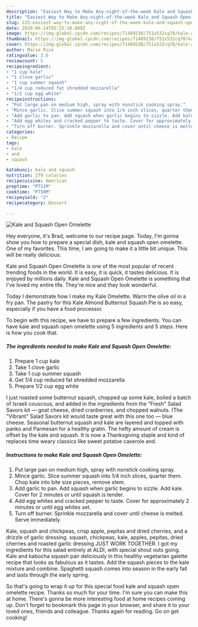 ```yaml
---
description: "Easiest Way to Make Any-night-of-the-week Kale and Squash Open Omelette"
title: "Easiest Way to Make Any-night-of-the-week Kale and Squash Open Omelette"
slug: 225-easiest-way-to-make-any-night-of-the-week-kale-and-squash-open-omelette
date: 2020-06-14T05:25:16.888Z
image: https://img-global.cpcdn.com/recipes/71489230/751x532cq70/kale-and-squash-open-omelette-recipe-main-photo.jpg
thumbnail: https://img-global.cpcdn.com/recipes/71489230/751x532cq70/kale-and-squash-open-omelette-recipe-main-photo.jpg
cover: https://img-global.cpcdn.com/recipes/71489230/751x532cq70/kale-and-squash-open-omelette-recipe-main-photo.jpg
author: Marie Rice
ratingvalue: 3.6
reviewcount: 5
recipeingredient:
- "1 cup kale"
- "1 clove garlic"
- "1 cup summer squash"
- "1/4 cup reduced fat shredded mozzarella"
- "1/2 cup egg white"
recipeinstructions:
- "Put large pan on medium high, spray with nonstick cooking spray."
- "Mince garlic. Slice summer squash into 1/4 inch slices, quarter them. Chop kale into bite size pieces, remove stem."
- "Add garlic to pan. Add squash when garlic begins to sizzle. Add kale. Cover for 2 minutes or until squash is tender."
- "Add egg whites and cracked pepper to taste. Cover for approximately 2 minutes or until egg whites set."
- "Turn off burner. Sprinkle mozzarella and cover until cheese is melted. Serve immediately."
categories:
- Recipe
tags:
- kale
- and
- squash

katakunci: kale and squash 
nutrition: 279 calories
recipecuisine: American
preptime: "PT11M"
cooktime: "PT50M"
recipeyield: "2"
recipecategory: Dessert

---
```



![Kale and Squash Open Omelette](https://img-global.cpcdn.com/recipes/71489230/751x532cq70/kale-and-squash-open-omelette-recipe-main-photo.jpg)

Hey everyone, it's Brad, welcome to our recipe page. Today, I'm gonna show you how to prepare a special dish, kale and squash open omelette. One of my favorites. This time, I am going to make it a little bit unique. This will be really delicious.

Kale and Squash Open Omelette is one of the most popular of recent trending foods in the world. It is easy, it is quick, it tastes delicious. It is enjoyed by millions daily. Kale and Squash Open Omelette is something that I've loved my entire life. They're nice and they look wonderful.

Today I demonstrate how I make my Kale Omelette. Warm the olive oil in a fry pan. The pastry for this Kale Almond Butternut Squash Pie is so easy, especially if you have a food processor.


To begin with this recipe, we have to prepare a few ingredients. You can have kale and squash open omelette using 5 ingredients and 5 steps. Here is how you cook that.

<!--inarticleads1-->

##### The ingredients needed to make Kale and Squash Open Omelette:

1. Prepare 1 cup kale
1. Take 1 clove garlic
1. Take 1 cup summer squash
1. Get 1/4 cup reduced fat shredded mozzarella
1. Prepare 1/2 cup egg white


I just roasted some butternut squash, chopped up some kale, boiled a batch of Israeli couscous, and added in the ingredients from the &#34;Fresh&#34; Salad Savors kit — goat cheese, dried cranberries, and chopped walnuts. (The &#34;Vibrant&#34; Salad Savors kit would taste great with this one too — blue cheese. Seasonal butternut squash and kale are layered and topped with panko and Parmesan for a healthy gratin. The hefty amount of cream is offset by the kale and squash. It is now a Thanksgiving staple and kind of replaces time weary classics like sweet potatoe caserole and. 

<!--inarticleads2-->

##### Instructions to make Kale and Squash Open Omelette:

1. Put large pan on medium high, spray with nonstick cooking spray.
1. Mince garlic. Slice summer squash into 1/4 inch slices, quarter them. Chop kale into bite size pieces, remove stem.
1. Add garlic to pan. Add squash when garlic begins to sizzle. Add kale. Cover for 2 minutes or until squash is tender.
1. Add egg whites and cracked pepper to taste. Cover for approximately 2 minutes or until egg whites set.
1. Turn off burner. Sprinkle mozzarella and cover until cheese is melted. Serve immediately.


Kale, squash and chickpeas, crisp apple, pepitas and dried cherries, and a drizzle of garlic dressing. squash, chickpeas, kale, apples, pepitas, dried cherries and roasted garlic dressing JUST WORK TOGETHER. I got my ingredients for this salad entirely at ALDI, with special shout outs going. Kale and kabocha squash pair deliciously in this healthy vegetarian galette recipe that looks as fabulous as it tastes. Add the squash pieces to the kale mixture and combine. Spaghetti squash comes into season in the early fall and lasts through the early spring. 

So that's going to wrap it up for this special food kale and squash open omelette recipe. Thanks so much for your time. I'm sure you can make this at home. There's gonna be more interesting food at home recipes coming up. Don't forget to bookmark this page in your browser, and share it to your loved ones, friends and colleague. Thanks again for reading. Go on get cooking!

